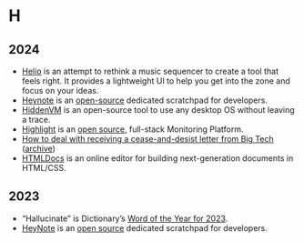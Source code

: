 # H

## 2024

- [Helio](https://helio.fm) is an attempt to rethink a music sequencer to create a tool that feels right. It provides a lightweight UI to help you get into the zone and focus on your ideas.
- [Heynote](https://heynote.com) is an [open-source](https://github.com/heyman/heynote/) dedicated scratchpad for developers.
- [HiddenVM](https://github.com/aforensics/HiddenVM) is an open-source tool to use any desktop OS without leaving a trace.
- [Highlight](https://www.highlight.io) is an [open source](https://github.com/highlight/highlight/), full-stack Monitoring Platform.
- [How to deal with receiving a cease-and-desist letter from Big Tech](https://12challenges.substack.com/p/how-to-deal-with-receiving-a-cease) ([archive](https://archive.ph/sKodT))
- [HTMLDocs](https://htmldocs.com) is an online editor for building next-generation documents in HTML/CSS.

## 2023

- “Hallucinate” is Dictionary’s [Word of the Year for 2023](https://content.dictionary.com/word-of-the-year-2023/).
- [HeyNote](https://heynote.com) is an [open source](https://github.com/heyman/heynote) dedicated scratchpad for developers.